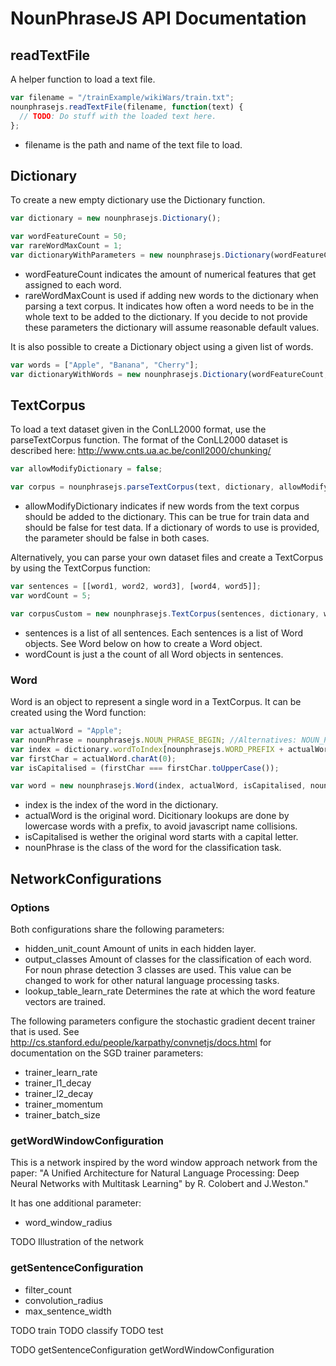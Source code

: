 # NounPhraseJS API Documentation

## readTextFile

A helper function to load a text file.

```javascript
var filename = "/trainExample/wikiWars/train.txt";
nounphrasejs.readTextFile(filename, function(text) {
  // TODO: Do stuff with the loaded text here.
};
```
- filename is the path and name of the text file to load.

## Dictionary

To create a new empty dictionary use the Dictionary function.
```javascript
var dictionary = new nounphrasejs.Dictionary();

var wordFeatureCount = 50;
var rareWordMaxCount = 1;
var dictionaryWithParameters = new nounphrasejs.Dictionary(wordFeatureCount, rareWordMaxCount);
```
- wordFeatureCount indicates the amount of numerical features that get assigned to each word.
- rareWordMaxCount is used if adding new words to the dictionary when parsing a text corpus. It indicates how often a word needs to be in the whole text to be added to the dictionary.
If you decide to not provide these parameters the dictionary will assume reasonable default values.

It is also possible to create a Dictionary object using a given list of words.
```javascript
var words = ["Apple", "Banana", "Cherry"];
var dictionaryWithWords = new nounphrasejs.Dictionary(wordFeatureCount, rareWordMaxCount,);
```
## TextCorpus

To load a text dataset given in the ConLL2000 format, use the parseTextCorpus function.
The format of the ConLL2000 dataset is described here:
http://www.cnts.ua.ac.be/conll2000/chunking/

```javascript
var allowModifyDictionary = false;

var corpus = nounphrasejs.parseTextCorpus(text, dictionary, allowModifyDictionary);
```
- allowModifyDictionary indicates if new words from the text corpus should be added to the dictionary. This can be true for train data and should be false for test data. If a dictionary of words to use is provided, the parameter should be false in both cases.

Alternatively, you can parse your own dataset files and create a TextCorpus by using the TextCorpus function:
```javascript
var sentences = [[word1, word2, word3], [word4, word5]];
var wordCount = 5;

var corpusCustom = new nounphrasejs.TextCorpus(sentences, dictionary, wordCount);
```
- sentences is a list of all sentences. Each sentences is a list of Word objects. See Word below on how to create a Word object.
- wordCount is just a the count of all Word objects in sentences.

### Word

Word is an object to represent a single word in a TextCorpus. It can be created using the Word function:

```javascript
var actualWord = "Apple";
var nounPhrase = nounphrasejs.NOUN_PHRASE_BEGIN; //Alternatives: NOUN_PHRASE_INSIDE or NOUN_PHRASE_NONE
var index = dictionary.wordToIndex[nounphrasejs.WORD_PREFIX + actualWord.toLowerCase()];
var firstChar = actualWord.charAt(0);
var isCapitalised = (firstChar === firstChar.toUpperCase());

var word = new nounphrasejs.Word(index, actualWord, isCapitalised, nounPhrase);
```
- index is the index of the word in the dictionary.
- actualWord is the original word. Dicitionary lookups are done by lowercase words with a prefix, to avoid javascript name collisions.
- isCapitalised is wether the original word starts with a capital letter.
- nounPhrase is the class of the word for the classification task.
        
## NetworkConfigurations

### Options

Both configurations share the following parameters:
- hidden_unit_count Amount of units in each hidden layer.
- output_classes Amount of classes for the classification of each word. For noun phrase detection 3 classes are used. This value can be changed to work for other natural language processing tasks.
- lookup_table_learn_rate Determines the rate at which the word feature vectors are trained.

The following parameters configure the stochastic gradient decent trainer that is used. See http://cs.stanford.edu/people/karpathy/convnetjs/docs.html for documentation on the SGD trainer parameters:
- trainer_learn_rate
- trainer_l1_decay
- trainer_l2_decay
- trainer_momentum
- trainer_batch_size

### getWordWindowConfiguration

This is a network inspired by the word window approach network from the paper:
"A Unified Architecture for Natural Language Processing: Deep Neural Networks with Multitask Learning" by R. Colobert and J.Weston."

It has one additional parameter:

- word_window_radius

TODO Illustration of the network

### getSentenceConfiguration

- filter_count
- convolution_radius
- max_sentence_width

TODO train
TODO classify
TODO test

TODO getSentenceConfiguration getWordWindowConfiguration
